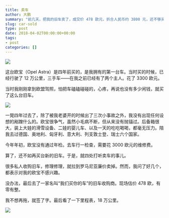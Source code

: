 ```yaml
---
title: 卖车
author: 大鹏
summary: "前几天，把我的旧车卖了，成交价 478 欧元，折合人民币约 3800 元，还不够买个像样的新手机。"
slug: car-sold
type: post
date: 2018-04-02T00:00:00+00:00
tags:
- post
categories: []
---
```


![](https://github.com/pzhaonet/keller/raw/master/figdapeng/i2018-04-02_2.jpg)

这台欧宝（Opel Astra）是四年前买的，是我拥有的第一台车。当时买的时候，已经行驶了 12 万公里，三手车——在我之前已经有了两个主人。花了 3300 欧元。

当时我刚刚拿到欧盟驾照，怕把车磕磕碰碰的，心疼，再说也没有多少闲钱，就买了这么台旧车。

![](https://github.com/pzhaonet/keller/raw/master/figdapeng/i2018-04-02_4.jpg)

一晃四年过去了，除了被我老婆开的时候出了三次小事故之外，我没有出现任何设想的剐蹭什么的。欧宝很争气，虽然小毛病不断，但从来没有抛锚过。后备箱很大，装上大娃的滑雪设备、二娃的婴儿车、以及一天的吃吃喝喝，都毫无压力。陪我去过德国、奥地利、匈牙利、意大利、列支敦士登、瑞士六个国家。

今年年初，欧宝没有通过年检。去车行一检查，需要花 3000 欧元的维修费。

算了，还不如再买台新的旧车。于是，就四处打听卖车的事儿。

很多私人收购旧车，修理修理，就拉到罗马尼亚廉价卖掉。然而，我问了好几个，都表示对我的欧宝不感兴趣。

没办法，最后去了一家名叫“我们买你的车”的旧车收购商。现场估价 478 欧，有零有整。

我不想再拖，就签了字。最后看了一下里程表，18 万公里。

![](https://github.com/pzhaonet/keller/raw/master/figdapeng/i2018-04-02_6.jpg)